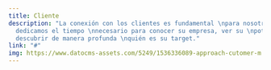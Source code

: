 ```yaml
---
title: Cliente
description: "La conexión con los clientes es fundamental \npara nosotros, por ello
  dedicamos el tiempo \nnecesario para conocer su empresa, ver su \npotencial y a
  descubrir de manera profunda \nquién es su target."
link: "#"
img: https://www.datocms-assets.com/5249/1536336089-approach-cutomer-m.jpg
---
```


